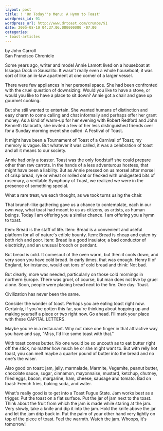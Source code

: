 ```yaml
---
layout: post
title: ! 'On Today''s Menu: A Hymn to Toast'
wordpress_id: 91
wordpress_url: http://www.drtoast.com/crumbs/91
date: 2005-08-10 04:37:06.000000000 -07:00
categories:
- toast-articles
---
```

by John Carroll<br>
San Francisco Chronicle

Some years ago, writer and model Annie Lamott lived on a houseboat at Issaqua Dock in Sausalito. It wasn't really even a whole houseboat; it was sort of like an in-law apartment at one corner of a larger vessel.

There were few appliances in her personal space. She had been confronted with the cruel question of downsizing: Would you like to have a stove, or would you like to have a place to sit down? Annie got a chair and gave up gourmet cooking.

But she still wanted to entertain. She wanted humans of distinction and easy charm to come calling and chat informally and perhaps offer her grant money. As a kind of warm-up for her evening with Robert Redford and John Kenneth Galbraith, she invited a few of her less distinguished friends over for a Sunday morning event she called: A Festival of Toast.

It might have been a Tournament of Toast of a Carnival of Toast; my memory is vague. But whatever it was called, it was a celebration of toast and all it means to our society.

Annie had only a toaster. Toast was the only foodstuff she could prepare other than raw carrots. In the hands of a less adventurous hostess, that might have been a liability. But as Annie pressed on us morsel after morsel of crisp bread, rye or wheat or rolled oat or flecked with undigested bits of rosemary, a veritable Symphony of Toast, we realized we were in the presence of something special.

What a rare treat, we each thought, as we took turns using the chair.

That brunch-like gathering gave us a chance to contemplate, each in our own way, what toast had meant to us as citizens, as artists, as human beings. Today I am offering you a similar chance. I am offering you a hymn to toast.

Item: Bread is the staff of life. Item: Bread is a convenient and useful platform for all of nature's edible bounty. Item: Bread is cheap and eaten by both rich and poor. Item: Bread is a good insulator, a bad conductor of electricity, and an unusual brooch or pendant.

But bread is cold. It comesout of the oven warm, but then it cools down, and very soon you have cold bread. In early times, that was enough. Henry II of England, for instance, would eat tons of cold bread and think: Not bad.

But clearly, more was needed, particularly on those cold mornings in northern Europe. There was gruel, of course, but man does not live by gruel alone. Soon, people were placing bread next to the fire. One day: Toast.

Civilization has never been the same.

Consider the wonder of toast. Perhaps you are eating toast right now. Certainly, if you've gotten this far, you're thinking about hopping up and making yourself a piece or two right now. Go ahead. I'll mark your place with these CAPITAL LETTERS.

Maybe you're in a restaurant. Why not raise one finger in that attractive way you have and say, "Miss, I'd like some toast with that."

With toast comes butter. No one would be so uncouth as to eat butter right off the stick, no matter how much he or she might want to. But with relly hot toast, you can melt maybe a quarter pound of butter into the bread and no one's the wiser.

Also good on toast: jam, jelly, marmalade, Marmite, Vegemite, peanut butter, chocolate sauce, sugar, cinnamon, mayonnaise, mustard, ketchup, chutney, fried eggs, bacon, margarine, ham, cheese, sausage and tomato. Bad on toast: French fries, baking soda, and water.

What's really good is to get into a Toast Fugue State. Jam works best as a trigger. Put the toast on a flat surface. Put the jar of jam next to the toast. Think about the fruit from which the jam is made while staring at the jam. Very slowly, take a knife and dip it into the jam. Hold the knife above the jar and let the jam drip back in. Put the palm of your other hand very lightly on top of the piece of toast. Feel the warmth. Watch the jam. Whoops, it's tomorrow!

